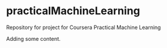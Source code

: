 # practicalMachineLearning
Repository for project for Coursera Practical Machine Learning

Adding some content.